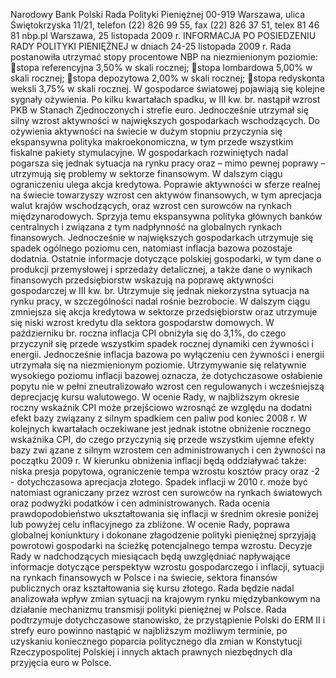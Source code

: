 Narodowy Bank Polski
Rada Polityki Pieniężnej
00-919 Warszawa, ulica Świętokrzyska 11/21, telefon (22) 826 99 55, fax (22) 826 37 51,
telex 81 46 81 nbp.pl
Warszawa, 25 listopada 2009 r.
INFORMACJA PO POSIEDZENIU RADY POLITYKI PIENIĘŻNEJ
w dniach 24-25 listopada 2009 r.
Rada postanowiła utrzymać stopy procentowe NBP na niezmienionym poziomie:
stopa referencyjna 3,50% w skali rocznej;
stopa lombardowa 5,00% w skali rocznej;
stopa depozytowa 2,00% w skali rocznej;
stopa redyskonta weksli 3,75% w skali rocznej.
W gospodarce światowej pojawiają się kolejne sygnały ożywienia. Po kilku kwartałach spadku, w
III kw. br. nastąpił wzrost PKB w Stanach Zjednoczonych i strefie euro. Jednocześnie utrzymał się
silny wzrost aktywności w największych gospodarkach wschodzących. Do ożywienia aktywności
na świecie w dużym stopniu przyczynia się ekspansywna polityka makroekonomiczna, w tym
przede wszystkim fiskalne pakiety stymulacyjne. W gospodarkach rozwiniętych nadal pogarsza się
jednak sytuacja na rynku pracy oraz – mimo pewnej poprawy – utrzymują się problemy w sektorze
finansowym. W dalszym ciągu ograniczeniu ulega akcja kredytowa.
Poprawie aktywności w sferze realnej na świecie towarzyszy wzrost cen aktywów finansowych, w
tym aprecjacja walut krajów wschodzących, oraz wzrost cen surowców na rynkach
międzynarodowych. Sprzyja temu ekspansywna polityka głównych banków centralnych i związana
z tym nadpłynność na globalnych rynkach finansowych. Jednocześnie w największych
gospodarkach utrzymuje się spadek ogólnego poziomu cen, natomiast inflacja bazowa pozostaje
dodatnia.
Ostatnie informacje dotyczące polskiej gospodarki, w tym dane o produkcji przemysłowej i
sprzedaży detalicznej, a także dane o wynikach finansowych przedsiębiorstw wskazują na poprawę
aktywności gospodarczej w III kw. br. Utrzymuje się jednak niekorzystna sytuacja na rynku pracy,
w szczególności nadal rośnie bezrobocie. W dalszym ciągu zmniejsza się akcja kredytowa w
sektorze przedsiębiorstw oraz utrzymuje się niski wzrost kredytu dla sektora gospodarstw
domowych.
W październiku br. roczna inflacja CPI obniżyła się do 3,1%, do czego przyczynił się przede
wszystkim spadek rocznej dynamiki cen żywności i energii. Jednocześnie inflacja bazowa po
wyłączeniu cen żywności i energii utrzymała się na niezmienionym poziomie. Utrzymywanie się
relatywnie wysokiego poziomu inflacji bazowej oznacza, że dotychczasowe osłabienie popytu nie
w pełni zneutralizowało wzrost cen regulowanych i wcześniejszą deprecjację kursu walutowego.
W ocenie Rady, w najbliższym okresie roczny wskaźnik CPI może przejściowo wzrosnąć ze
względu na dodatni efekt bazy związany z silnym spadkiem cen paliw pod koniec 2008 r. W
kolejnych kwartałach oczekiwane jest jednak istotne obniżenie rocznego wskaźnika CPI, do czego
przyczynią się przede wszystkim ujemne efekty bazy zwi
ązane z silnym wzrostem cen
administrowanych i cen żywności na początku 2009 r. W kierunku obniżenia inflacji będą
oddziaływać także: niska presja popytowa, ograniczenie tempa wzrostu kosztów pracy oraz
-2 -
dotychczasowa aprecjacja złotego. Spadek inflacji w 2010 r. może być natomiast ograniczany przez
wzrost cen surowców na rynkach światowych oraz podwyżki podatków i cen administrowanych.
Rada ocenia prawdopodobieństwo ukształtowania się inflacji w średnim okresie poniżej lub
powyżej celu inflacyjnego za zbliżone. W ocenie Rady, poprawa globalnej koniunktury i dokonane
złagodzenie polityki pieniężnej sprzyjają powrotowi gospodarki na ścieżkę potencjalnego tempa
wzrostu.
Decyzje Rady w nadchodzących miesiącach będą uwzględniać napływające informacje
dotyczące perspektyw wzrostu gospodarczego i inflacji, sytuacji na rynkach finansowych w Polsce i
na świecie, sektora finansów publicznych oraz kształtowania się kursu złotego.
Rada będzie nadal analizowała wpływ zmian sytuacji na krajowym rynku międzybankowym na
działanie mechanizmu transmisji polityki pieniężnej w Polsce.
Rada podtrzymuje dotychczasowe stanowisko, że przystąpienie Polski do ERM II i strefy euro
powinno nastąpić w najbliższym możliwym terminie, po uzyskaniu koniecznego poparcia
politycznego dla zmian w Konstytucji Rzeczypospolitej Polskiej i innych aktach prawnych
niezbędnych dla przyjęcia euro w Polsce.
